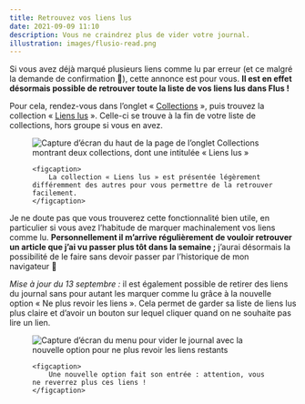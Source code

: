 ```yaml
---
title: Retrouvez vos liens lus
date: 2021-09-09 11:10
description: Vous ne craindrez plus de vider votre journal.
illustration: images/flusio-read.png
---
```


Si vous avez déjà marqué plusieurs liens comme lu par erreur (et ce malgré la demande de confirmation 👀), cette annonce est pour vous. **Il est en effet désormais possible de retrouver toute la liste de vos liens lus dans Flus !**

Pour cela, rendez-vous dans l’onglet « [Collections](https://app.flus.fr/collections) », puis trouvez la collection « [Liens lus](https://app.flus.fr/read) ». Celle-ci se trouve à la fin de votre liste de collections, hors groupe si vous en avez.

<figure>
    <div class="screenshot">
        <img class="illustration screenshot__image" src="images/flusio-read.png" alt="Capture d’écran du haut de la page de l’onglet Collections montrant deux collections, dont une intitulée « Liens lus »">
    </div>

    <figcaption>
        La collection « Liens lus » est présentée légèrement différemment des autres pour vous permettre de la retrouver facilement.
    </figcaption>
</figure>

Je ne doute pas que vous trouverez cette fonctionnalité bien utile, en particulier si vous avez l’habitude de marquer machinalement vos liens comme lu. **Personnellement il m’arrive régulièrement de vouloir retrouver un article que j’ai vu passer plus tôt dans la semaine ;** j’aurai désormais la possibilité de le faire sans devoir passer par l’historique de mon navigateur 🙂

_Mise à jour du 13 septembre :_ il est également possible de retirer des liens du journal sans pour autant les marquer comme lu grâce à la nouvelle option « Ne plus revoir les liens ». Cela permet de garder sa liste de liens lus plus claire et d’avoir un bouton sur lequel cliquer quand on ne souhaite pas lire un lien.

<figure>
    <div class="screenshot">
        <img class="illustration screenshot__image" src="images/flusio-news-empty.png" alt="Capture d’écran du menu pour vider le journal avec la nouvelle option pour ne plus revoir les liens restants">
    </div>

    <figcaption>
        Une nouvelle option fait son entrée : attention, vous ne reverrez plus ces liens !
    </figcaption>
</figure>
